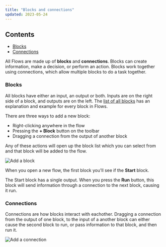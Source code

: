 ```yaml
---
title: "Blocks and connections"
updated: 2023-05-24
---
```


## Contents

* [Blocks](#blocks)
* [Connections](#connections)

All Flows are made up of **blocks** and **connections**. Blocks can create information, make a decision, or perform an action. Blocks work together using connections, which allow multiple blocks to do a task together.

### Blocks

All blocks have either an input, an output or both. Inputs are on the right side of a block, and outputs are on the left. The [list of all blocks](/docs/postman-flows/reference/blocks-list/) has an explanation and example for every block in Flows.

There are three ways to add a new block: 
- Right-clicking anywhere in the flow
- Pressing the **+ Block** button on the toolbar 
- Dragging a connection from the output of another block

Any of these actions will open up the block list which you can select from and that block will be added to the flow.

![Add a block](https://assets.postman.com/postman-labs-docs/concepts/adding-a-block.gif)

When you open a new flow, the first block you'll see if the **Start** block.

The Start block has a single output. When you press the **Run** button, this block will send information through a connection to the next block, causing it run.

### Connections

Connections are how blocks interact with eachother. Dragging a connection from the output of one block, to the input of a another block can either cause the second block to run, or pass information to that block, and then run it.

![Add a connection](https://assets.postman.com/postman-labs-docs/concepts/adding-a-connection.gif)

